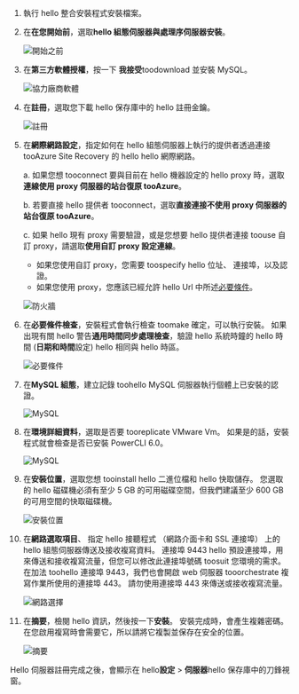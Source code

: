 1. 執行 hello 整合安裝程式安裝檔案。
2. 在**在您開始前**，選取**hello 組態伺服器與處理序伺服器安裝**。

    ![開始之前](./media/site-recovery-add-configuration-server/combined-wiz1.png)

3. 在**第三方軟體授權**，按一下 **我接受**toodownload 並安裝 MySQL。

    ![協力廠商軟體](./media/site-recovery-add-configuration-server/combined-wiz2.png)
4. 在**註冊**，選取您下載 hello 保存庫中的 hello 註冊金鑰。

    ![註冊](./media/site-recovery-add-configuration-server/combined-wiz3.png)
5. 在**網際網路設定**，指定如何在 hello 組態伺服器上執行的提供者透過連接 tooAzure Site Recovery 的 hello hello 網際網路。

   a. 如果您想 tooconnect 要與目前在 hello 機器設定的 hello proxy 時，選取**連線使用 proxy 伺服器的站台復原 tooAzure**。

   b. 若要直接 hello 提供者 tooconnect，選取**直接連接不使用 proxy 伺服器的站台復原 tooAzure**。

   c. 如果 hello 現有 proxy 需要驗證，或是您想要 hello 提供者連接 toouse 自訂 proxy，請選取**使用自訂 proxy 設定連線**。

     * 如果您使用自訂 proxy，您需要 toospecify hello 位址、 連接埠，以及認證。
     * 如果您使用 proxy，您應該已經允許 hello Url 中所述[必要條件](#prerequisites)。

     ![防火牆](./media/site-recovery-add-configuration-server/combined-wiz4.png)
6. 在**必要條件檢查**，安裝程式會執行檢查 toomake 確定，可以執行安裝。 如果出現有關 hello 警告**通用時間同步處理檢查**，驗證 hello 系統時鐘的 hello 時間 (**日期和時間**設定) hello 相同與 hello 時區。

    ![必要條件](./media/site-recovery-add-configuration-server/combined-wiz5.png)
7. 在**MySQL 組態**，建立記錄 toohello MySQL 伺服器執行個體上已安裝的認證。

    ![MySQL](./media/site-recovery-add-configuration-server/combined-wiz6.png)
8. 在**環境詳細資料**，選取是否要 tooreplicate VMware Vm。 如果是的話，安裝程式就會檢查是否已安裝 PowerCLI 6.0。

    ![MySQL](./media/site-recovery-add-configuration-server/combined-wiz7.png)

9. 在**安裝位置**，選取您想 tooinstall hello 二進位檔和 hello 快取儲存。 您選取的 hello 磁碟機必須有至少 5 GB 的可用磁碟空間，但我們建議至少 600 GB 的可用空間的快取磁碟機。

    ![安裝位置](./media/site-recovery-add-configuration-server/combined-wiz8.png)
10. 在**網路選取項目**、 指定 hello 接聽程式 （網路介面卡和 SSL 連接埠） 上的 hello 組態伺服器傳送及接收複寫資料。 連接埠 9443 hello 預設連接埠，用來傳送和接收複寫流量，但您可以修改此連接埠號碼 toosuit 您環境的需求。 在加法 toohello 連接埠 9443，我們也會開啟 web 伺服器 tooorchestrate 複寫作業所使用的連接埠 443。 請勿使用連接埠 443 來傳送或接收複寫流量。

    ![網路選擇](./media/site-recovery-add-configuration-server/combined-wiz9.png)


11. 在**摘要**，檢閱 hello 資訊，然後按一下**安裝**。 安裝完成時，會產生複雜密碼。 在您啟用複寫時會需要它，所以請將它複製並保存在安全的位置。

    ![摘要](./media/site-recovery-add-configuration-server/combined-wiz10.png)

Hello 伺服器註冊完成之後，會顯示在 hello**設定** > **伺服器**hello 保存庫中的刀鋒視窗。
